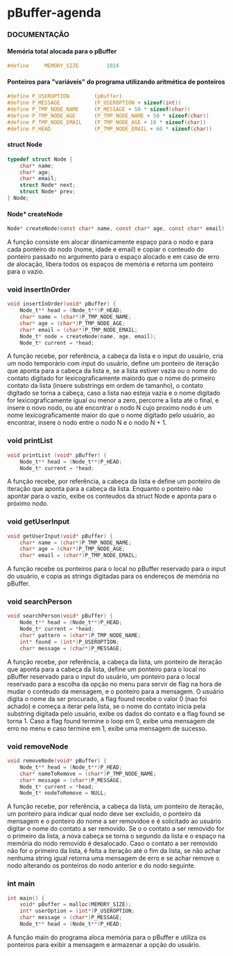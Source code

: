 # pBuffer-agenda

### DOCUMENTAÇÃO

#### Memória total alocada para o pBuffer
```c
#define 	MEMORY_SIZE 		1024
```

#### Ponteiros para "variáveis" do programa utilizando aritmética de ponteiros

```c
#define P_USEROPTION        (pBuffer)
#define P_MESSAGE           (P_USEROPTION + sizeof(int))
#define P_TMP_NODE_NAME     (P_MESSAGE + 50 * sizeof(char))
#define P_TMP_NODE_AGE      (P_TMP_NODE_NAME + 50 * sizeof(char))
#define P_TMP_NODE_EMAIL    (P_TMP_NODE_AGE + 10 * sizeof(char))
#define P_HEAD 	            (P_TMP_NODE_EMAIL + 60 * sizeof(char))
```

#### struct Node

```c
typedef struct Node {
    char* name;  
    char* age;  
    char* email;  
    struct Node* next;  
    struct Node* prev;  
} Node;
```
#### Node* createNode

```c
Node* createNode(const char* name, const char* age, const char* email) {
```
A função consiste em alocar dinamicamente espaço para o nodo e para cada ponteiro do nodo (nome, idade e email)
e copiar o conteudo do ponteiro passado no argumento para o espaço alocado e em caso de erro de alocação, 
libera todos os espaços de memória e retorna um ponteiro para o vazio.

### void insertInOrder

```c
void insertInOrder(void* pBuffer) {
    Node_t** head = (Node_t**)P_HEAD;
    char* name = (char*)P_TMP_NODE_NAME;
    char* age = (char*)P_TMP_NODE_AGE;
    char* email = (char*)P_TMP_NODE_EMAIL;
    Node_t* node = createNode(name, age, email);
    Node_t* current = *head;
```
A função recebe, por referência, a cabeça da lista e o input do usuário, cria um nodo temporário com input do usuário, define um ponteiro 
de iteração que aponta para a cabeça da lista e, se a lista estiver vazia ou o nome do contato digitado for lexicograficamente maiordo que o 
nome do primeiro contato da lista (insere substrings em ordem de tamanho), o contato digitado se torna a cabeça, caso a lista nao esteja vazia
e o nome digitado for lexicograficamente igual ou menor a zero, percorre a lista até o final, e insere o novo nodo, ou até encontrar o nodo N 
cujo proximo nodo é um nome lexicograficamente maior do que o nome digitado pelo usuário, ao encontrar, insere o nodo entre o nodo N e o nodo 
N + 1.

### void printList

```c
void printList (void* pBuffer) {
    Node_t** head = (Node_t**)P_HEAD;
    Node_t* current = *head;
```
A função recebe, por referência, a cabeça da lista e define um ponteiro de iteração que aponta para a cabeça da lista. Enquanto o ponteiro não
apontar para o vazio, exibe os conteudos da struct Node e aponta para o próximo nodo.

### void getUserInput

```c
void getUserInput(void* pBuffer) {
    char* name = (char*)P_TMP_NODE_NAME;
    char* age = (char*)P_TMP_NODE_AGE;
    char* email = (char*)P_TMP_NODE_EMAIL;
```
A função recebe os ponteiros para o local no pBuffer reservado para o input do usuário, e copia as strings digitadas para os endereços de 
memória no pBuffer.

### void searchPerson

```c
void searchPerson(void* pBuffer) {
    Node_t** head = (Node_t**)P_HEAD;
    Node_t* current = *head;
    char* pattern = (char*)P_TMP_NODE_NAME;
    int* found = (int*)P_USEROPTION;
    char* message = (char*)P_MESSAGE;
```

A função recebe, por referência, a cabeça da lista, um ponteiro de iteração que aponta para a cabeça da lista, define um ponteiro para o 
local no pBuffer reservado para o input do usuário, um ponteiro para o local reservado para a escolha da opção no menu para servir de flag
na hora de mudar o conteudo da mensagem, e o ponteiro para a mensagem. O usuário digita o nome da ser procurado, a flag found recebe o valor
0 (nao foi achado) e começa a iterar pela lista, se o nome do contato inicia pela substring digitada pelo usuário, exibe os dados do contato
e a flag found se torna 1. Caso a flag found termine o loop em 0, exibe uma mensagem de erro no menu e caso termine em 1, exibe uma mensagem
de sucesso.

### void removeNode

```c
void removeNode(void* pBuffer) {
    Node_t** head = (Node_t**)P_HEAD;
    char* nameToRemove = (char*)P_TMP_NODE_NAME;
    char* message = (char*)P_MESSAGE;
    Node_t* current = *head;
    Node_t* nodeToRemove = NULL;
```
A função recebe, por referência, a cabeça da lista, um ponteiro de iteração, um ponteiro para indicar qual nodo deve ser excluido, o ponteiro 
da mensagem e o ponteiro do nome a ser removidoe e é solicitado ao usuário digitar o nome do contato a ser removido. Se o o contato a ser
removido for o primeiro da lista, a nova cabeça se torna o segundo da lista e o espaço na memória do nodo removido é desalocado. Caso o contato
a ser removido não for o primeiro da lista, é feita a iteração até o fim da lista, se não achar nenhuma string igual retorna uma mensagem de 
erro e se achar remove o nodo alterando os ponteiros do nodo anterior e do nodo seguinte.

### int main

```c 
int main() {
    void* pBuffer = malloc(MEMORY_SIZE);
    int* userOption = (int*)P_USEROPTION;
    char* message = (char*)P_MESSAGE;
    Node_t** head = (Node_t**)P_HEAD;
```
A função main do programa aloca memória para o pBuffer e utiliza os ponteiros para exibir a mensagem e armazenar a opção do usuário.
